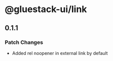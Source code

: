 # @gluestack-ui/link

## 0.1.1

### Patch Changes

- Added rel noopener in external link by default
